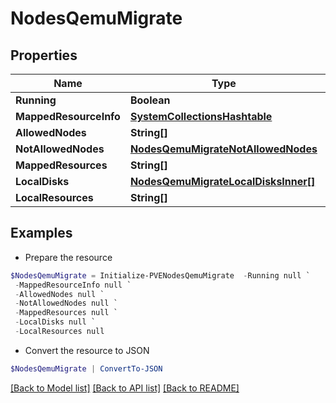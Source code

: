 # NodesQemuMigrate
## Properties

Name | Type | Description | Notes
------------ | ------------- | ------------- | -------------
**Running** | **Boolean** |  | [optional] 
**MappedResourceInfo** | [**SystemCollectionsHashtable**](.md) |  | [optional] 
**AllowedNodes** | **String[]** |  | [optional] 
**NotAllowedNodes** | [**NodesQemuMigrateNotAllowedNodes**](NodesQemuMigrateNotAllowedNodes.md) |  | [optional] 
**MappedResources** | **String[]** |  | [optional] 
**LocalDisks** | [**NodesQemuMigrateLocalDisksInner[]**](NodesQemuMigrateLocalDisksInner.md) |  | [optional] 
**LocalResources** | **String[]** |  | [optional] 

## Examples

- Prepare the resource
```powershell
$NodesQemuMigrate = Initialize-PVENodesQemuMigrate  -Running null `
 -MappedResourceInfo null `
 -AllowedNodes null `
 -NotAllowedNodes null `
 -MappedResources null `
 -LocalDisks null `
 -LocalResources null
```

- Convert the resource to JSON
```powershell
$NodesQemuMigrate | ConvertTo-JSON
```

[[Back to Model list]](../README.md#documentation-for-models) [[Back to API list]](../README.md#documentation-for-api-endpoints) [[Back to README]](../README.md)

